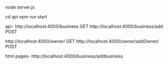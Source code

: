 

node server.js


 cd api
 npm run start

api-
 http://localhost:4000/business  GET
 http://localhost:4000/business/add  POST 

 http://localhost:4000/owner/  GET
  http://localhost:4000/owner/addOwner/  POST 

html pages-
 http://localhost:4000/business/addbusiness





 